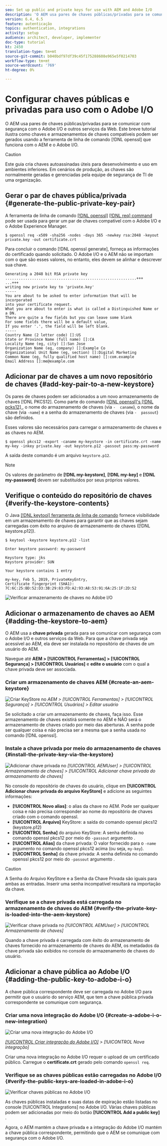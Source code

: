```yaml
---
seo: Set up public and private keys for use with AEM and Adobe I/O
description: 'O AEM usa pares de chaves públicas/privadas para se comunicar com segurança com o Adobe I/O e outros serviços da Web. Este breve tutorial ilustra como chaves e armazenamentos de chaves compatíveis podem ser gerados usando a ferramenta de linha de comando openssl que funciona com o AEM e o Adobe I/O. '
version: 6.4, 6.5
feature: autenticação
topics: authentication, integrations
activity: setup
audience: architect, developer, implementer
doc-type: tutorial
kt: 2450
translation-type: tm+mt
source-git-commit: b040bdf97df39c45f175288608e965e5f0214703
workflow-type: tm+mt
source-wordcount: '769'
ht-degree: 0%

---
```



# Configurar chaves públicas e privadas para uso com o Adobe I/O

O AEM usa pares de chaves públicas/privadas para se comunicar com segurança com o Adobe I/O e outros serviços da Web. Este breve tutorial ilustra como chaves e armazenamentos de chaves compatíveis podem ser gerados usando a ferramenta de linha de comando [!DNL openssl] que funciona com o AEM e o Adobe I/O.

>[!CAUTION]
>
>Este guia cria chaves autoassinadas úteis para desenvolvimento e uso em ambientes inferiores. Em cenários de produção, as chaves são normalmente geradas e gerenciadas pela equipe de segurança de TI de uma organização.

## Gerar o par de chaves pública/privada {#generate-the-public-private-key-pair}

A ferramenta de linha de comando [[!DNL openssl]](https://www.openssl.org/docs/man1.0.2/man1/openssl.html) [[!DNL req] command](https://www.openssl.org/docs/man1.0.2/man1/req.html) pode ser usada para gerar um par de chaves compatível com o Adobe I/O e o Adobe Experience Manager.

```shell
$ openssl req -x509 -sha256 -nodes -days 365 -newkey rsa:2048 -keyout private.key -out certificate.crt
```

Para concluir o comando [!DNL openssl generate], forneça as informações do certificado quando solicitado. O Adobe I/O e o AEM não se importam com o que são esses valores, no entanto, eles devem se alinhar e descrever sua chave.

```
Generating a 2048 bit RSA private key
...........................................................+++
...+++
writing new private key to 'private.key'
-----
You are about to be asked to enter information that will be incorporated
into your certificate request.
What you are about to enter is what is called a Distinguished Name or a DN.
There are quite a few fields but you can leave some blank
For some fields there will be a default value,
If you enter '.', the field will be left blank.
-----
Country Name (2 letter code) []:US
State or Province Name (full name) []:CA
Locality Name (eg, city) []:San Jose
Organization Name (eg, company) []:Example Co
Organizational Unit Name (eg, section) []:Digital Marketing
Common Name (eg, fully qualified host name) []:com.example
Email Address []:me@example.com
```

## Adicionar par de chaves a um novo repositório de chaves {#add-key-pair-to-a-new-keystore}

Os pares de chaves podem ser adicionados a um novo armazenamento de chaves [!DNL PKCS12]. Como parte do comando [[!DNL openssl]'s [!DNL pcks12] ,](https://www.openssl.org/docs/man1.0.2/man1/pkcs12.html) o nome do armazenamento de chaves (via `-  caname`), o nome da chave (via `-name`) e a senha do armazenamento de chaves (via `-  passout`) são definidos.

Esses valores são necessários para carregar o armazenamento de chaves e as chaves no AEM.

```shell
$ openssl pkcs12 -export -caname my-keystore -in certificate.crt -name my-key -inkey private.key -out keystore.p12 -passout pass:my-password
```

A saída deste comando é um arquivo `keystore.p12`.

>[!NOTE]
>
>Os valores de parâmetro de **[!DNL my-keystore]**, **[!DNL my-key]** e **[!DNL my-password]** devem ser substituídos por seus próprios valores.

## Verifique o conteúdo do repositório de chaves {#verify-the-keystore-contents}

O Java [[!DNL keytool] ferramenta de linha de comando](https://docs.oracle.com/middleware/1213/wls/SECMG/keytool-summary-appx.htm#SECMG818) fornece visibilidade em um armazenamento de chaves para garantir que as chaves sejam carregadas com êxito no arquivo de armazenamento de chaves ([!DNL keystore.p12]).

```shell
$ keytool -keystore keystore.p12 -list

Enter keystore password: my-password

Keystore type: jks
Keystore provider: SUN

Your keystore contains 1 entry

my-key, Feb 5, 2019, PrivateKeyEntry,
Certificate fingerprint (SHA1): 7C:6C:25:BD:52:D3:3B:29:83:FD:A2:93:A8:53:91:6A:25:1F:2D:52
```

![Verificar armazenamento de chaves no Adobe I/O](assets/set-up-public-private-keys-for-use-with-aem-and-adobe-io/adobe-io--public-keys.png)

## Adicionar o armazenamento de chaves ao AEM {#adding-the-keystore-to-aem}

O AEM usa a **chave privada** gerada para se comunicar com segurança com o Adobe I/O e outros serviços da Web. Para que a chave privada seja acessível ao AEM, ela deve ser instalada no repositório de chaves de um usuário do AEM.

Navegue até **AEM > [!UICONTROL Ferramentas] > [!UICONTROL Segurança] > [!UICONTROL Usuários]** e **edite o usuário** com o qual a chave privada deve ser associada.

### Criar um armazenamento de chaves AEM {#create-an-aem-keystore}

![Criar KeyStore no ](assets/set-up-public-private-keys-for-use-with-aem-and-adobe-io/aem--create-keystore.png)
*AEM >  [!UICONTROL Ferramentas]  >  [!UICONTROL Segurança]  >  [!UICONTROL Usuários]  > Editar usuário*

Se solicitado a criar um armazenamento de chaves, faça isso. Esse armazenamento de chaves existirá somente no AEM e NÃO será o armazenamento de chaves criado por meio das aberturas. A senha pode ser qualquer coisa e não precisa ser a mesma que a senha usada no comando [!DNL openssl].

### Instale a chave privada por meio do armazenamento de chaves {#install-the-private-key-via-the-keystore}

![Adicionar chave privada no ](assets/set-up-public-private-keys-for-use-with-aem-and-adobe-io/aem--add-private-key.png)
*[!UICONTROL AEMUser]  >  [!UICONTROL Armazenamento de chaves]  >  [!UICONTROL Adicionar chave privada do armazenamento de chaves]*

No console do repositório de chaves do usuário, clique em **[!UICONTROL Adicionar chave privada do arquivo KeyStore]** e adicione as seguintes informações:

* **[!UICONTROL Novo alias]**: o alias da chave no AEM. Pode ser qualquer coisa e não precisa corresponder ao nome do repositório de chaves criado com o comando openssl.
* **[!UICONTROL Arquivo]** KeyStore: a saída do comando openssl pkcs12 (keystore.p12)
* **[!UICONTROL Senha]** do arquivo KeyStore: A senha definida no comando openssl pkcs12 por meio do  `-passout` argumento .
* **[!UICONTROL Alias]** da chave privada: O valor fornecido para o  `-name` argumento no comando openssl pkcs12 acima (ou seja,  `my-key`).
* **[!UICONTROL Senha]** da chave privada: A senha definida no comando openssl pkcs12 por meio do  `-passout` argumento .

>[!CAUTION]
>
>A Senha do Arquivo KeyStore e a Senha da Chave Privada são iguais para ambas as entradas. Inserir uma senha incompatível resultará na importação da chave.

### Verifique se a chave privada está carregada no armazenamento de chaves do AEM {#verify-the-private-key-is-loaded-into-the-aem-keystore}

![Verificar chave privada no ](assets/set-up-public-private-keys-for-use-with-aem-and-adobe-io/aem--keystore.png)
*[!UICONTROL AEMUser]  >  [!UICONTROL Armazenamento de chaves]*

Quando a chave privada é carregada com êxito do armazenamento de chaves fornecido no armazenamento de chaves do AEM, os metadados da chave privada são exibidos no console do armazenamento de chaves do usuário.

## Adicionar a chave pública ao Adobe I/O {#adding-the-public-key-to-adobe-i-o}

A chave pública correspondente deve ser carregada no Adobe I/O para permitir que o usuário do serviço AEM, que tem a chave pública privada correspondente se comunique com segurança.

### Criar uma nova integração do Adobe I/O {#create-a-adobe-i-o-new-integration}

![Criar uma nova integração do Adobe I/O](assets/set-up-public-private-keys-for-use-with-aem-and-adobe-io/adobe-io--create-new-integration.png)

*[[!UICONTROL Criar integração do Adobe I/O]](https://console.adobe.io/)  >  [!UICONTROL Nova integração]*

Criar uma nova integração no Adobe I/O requer o upload de um certificado público. Carregue o **certificate.crt** gerado pelo comando `openssl req`.

### Verifique se as chaves públicas estão carregadas no Adobe I/O {#verify-the-public-keys-are-loaded-in-adobe-i-o}

![Verificar chaves públicas no Adobe I/O](assets/set-up-public-private-keys-for-use-with-aem-and-adobe-io/adobe-io--public-keys.png)

As chaves públicas instaladas e suas datas de expiração estão listadas no console [!UICONTROL Integrations] no Adobe I/O. Várias chaves públicas podem ser adicionadas por meio do botão **[!UICONTROL Add a public key]** .

Agora, o AEM mantém a chave privada e a integração do Adobe I/O mantém a chave pública correspondente, permitindo que o AEM se comunique com segurança com o Adobe I/O.
